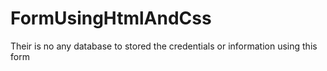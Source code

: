 # FormUsingHtmlAndCss
Their is no any database to stored the credentials or information using this form
